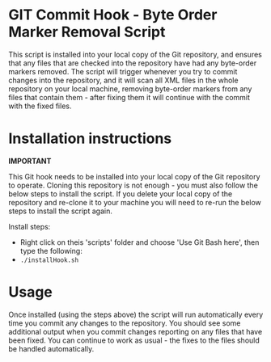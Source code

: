 GIT Commit Hook - Byte Order Marker Removal Script
==================================================

This script is installed into your local copy of the Git repository, and ensures that any files that are checked into the repository have had any byte-order markers removed. The script will trigger whenever you try to commit changes into the repository, and it will scan all XML files in the whole repository on your local machine, removing byte-order markers from any files that contain them - after fixing them it will continue with the commit with the fixed files.

Installation instructions
=========================

**IMPORTANT**

This Git hook needs to be installed into your local copy of the Git repository to operate. Cloning this repository is not enough - you must also follow the below steps to install the script. If you delete your local copy of the repository and re-clone it to your machine you will need to re-run the below steps to install the script again.

Install steps:

- Right click on theis 'scripts' folder and choose 'Use Git Bash here', then type the following:
- ```./installHook.sh```

Usage
=====

Once installed (using the steps above) the script will run automatically every time you commit any changes to the repository. You should see some additional output when you commit changes reporting on any files that have been fixed. You can continue to work as usual - the fixes to the files should be handled automatically.
